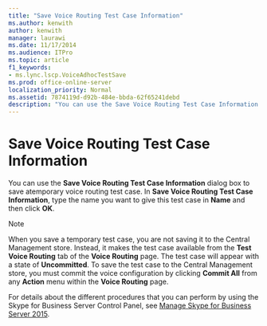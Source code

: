 ```yaml
---
title: "Save Voice Routing Test Case Information"
ms.author: kenwith
author: kenwith
manager: laurawi
ms.date: 11/17/2014
ms.audience: ITPro
ms.topic: article
f1_keywords:
- ms.lync.lscp.VoiceAdhocTestSave
ms.prod: office-online-server
localization_priority: Normal
ms.assetid: 7874119d-d92b-484e-bbda-62f65241debd
description: "You can use the Save Voice Routing Test Case Information dialog box to save a temporary voice routing test case. In Save Voice Routing Test Case Information, type the name you want to give this test case in Name and then click OK."
---
```


# Save Voice Routing Test Case Information
 
You can use the **Save Voice Routing Test Case Information** dialog box to save atemporary voice routing test case. In **Save Voice Routing Test Case Information**, type the name you want to give this test case in **Name** and then click **OK**. 
  
> [!NOTE]
> When you save a temporary test case, you are not saving it to the Central Management store. Instead, it makes the test case available from the **Test Voice Routing** tab of the **Voice Routing** page. The test case will appear with a state of **Uncommitted**. To save the test case to the Central Management store, you must commit the voice configuration by clicking **Commit All** from any **Action** menu within the **Voice Routing** page.
  
For details about the different procedures that you can perform by using the Skype for Business Server Control Panel, see [Manage Skype for Business Server 2015](../../manage/manage.md).
  

